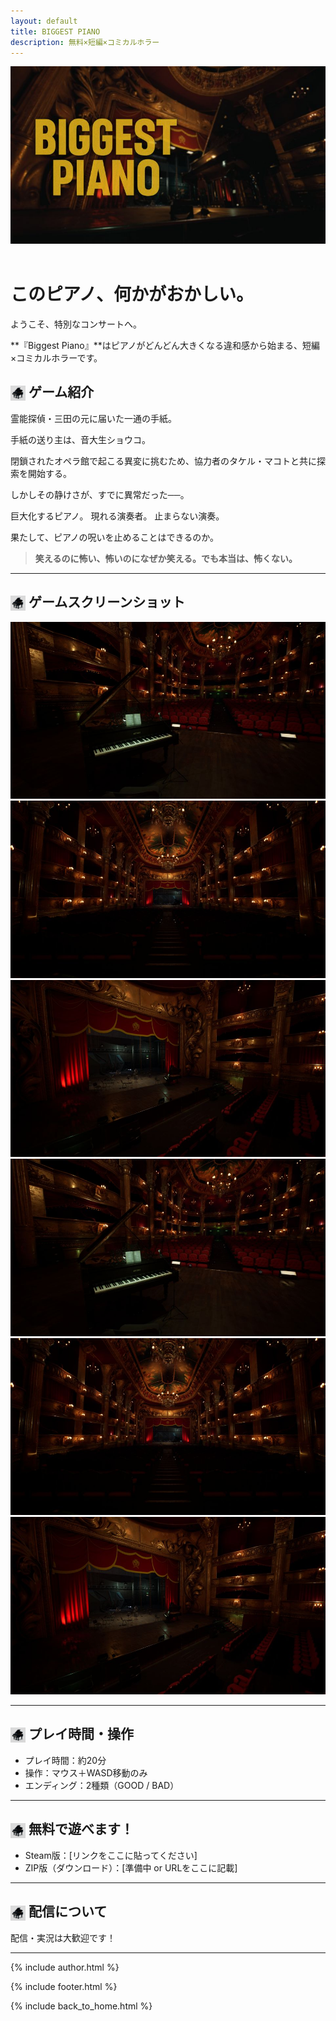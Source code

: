 ```yaml
---
layout: default
title: BIGGEST PIANO
description: 無料×短編×コミカルホラー
---
```


<link rel="stylesheet" href="../assets/styles.css">
<link rel="icon" href="/biggest-piano/assets/favicon.png" type="image/png">

<header>
  <img src="assets/images/Event Cover.jpg" alt="Event Cover.jpg" style="width:100%; max-height: 400px; object-fit: cover;">
</header>

# このピアノ、何かがおかしい。

ようこそ、特別なコンサートへ。

**『Biggest Piano』**はピアノがどんどん大きくなる違和感から始まる、短編×コミカルホラーです。

## <img src="assets/images/icon.png" alt="icon" style="width: 24px; height: 24px; vertical-align: middle;"> ゲーム紹介

霊能探偵・三田の元に届いた一通の手紙。

手紙の送り主は、音大生ショウコ。

閉鎖されたオペラ館で起こる異変に挑むため、協力者のタケル・マコトと共に探索を開始する。

しかしその静けさが、すでに異常だった──。

巨大化するピアノ。
現れる演奏者。
止まらない演奏。

果たして、ピアノの呪いを止めることはできるのか。

> **笑えるのに怖い、怖いのになぜか笑える。でも本当は、怖くない。**

---

## <img src="assets/images/icon.png" alt="icon" style="width: 24px; height: 24px; vertical-align: middle;"> ゲームスクリーンショット

<div class="slider-container">
    <div class="slide active">
        <img src="assets/images/Screenshot00000.jpg" alt="スクリーンショット1">
    </div>
    <div class="slide">
        <img src="assets/images/Screenshot00001.jpg" alt="スクリーンショット2">
    </div>
    <div class="slide">
        <img src="assets/images/Screenshot00002.jpg" alt="スクリーンショット3">
    </div>
    <div class="thumbnail-nav">
        <img src="assets/images/Screenshot00000.jpg" alt="サムネイル1" onclick="showSlide(0)" class="active">
        <img src="assets/images/Screenshot00001.jpg" alt="サムネイル2" onclick="showSlide(1)">
        <img src="assets/images/Screenshot00002.jpg" alt="サムネイル3" onclick="showSlide(2)">
    </div>
</div>

<script>
function showSlide(index) {
    const slides = document.querySelectorAll('.slide');
    slides.forEach(slide => slide.classList.remove('active'));
    slides[index].classList.add('active');
    
    // サムネイルのアクティブ状態を更新
    const thumbnails = document.querySelectorAll('.thumbnail-nav img');
    thumbnails.forEach(thumb => thumb.classList.remove('active'));
    thumbnails[index].classList.add('active');
}

// 初期状態を設定
document.addEventListener('DOMContentLoaded', () => {
    showSlide(0);
});
</script>

---

## <img src="assets/images/icon.png" alt="icon" style="width: 24px; height: 24px; vertical-align: middle;"> プレイ時間・操作

- プレイ時間：約20分
- 操作：マウス＋WASD移動のみ
- エンディング：2種類（GOOD / BAD）

---

## <img src="assets/images/icon.png" alt="icon" style="width: 24px; height: 24px; vertical-align: middle;"> 無料で遊べます！

- Steam版：[リンクをここに貼ってください]
- ZIP版（ダウンロード）：[準備中 or URLをここに記載]

---

## <img src="assets/images/icon.png" alt="icon" style="width: 24px; height: 24px; vertical-align: middle;"> 配信について

配信・実況は大歓迎です！

---

{% include author.html %}

{% include footer.html %}

{% include back_to_home.html %}
